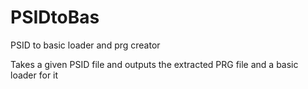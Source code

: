 # PSIDtoBas
PSID to basic loader and prg creator

Takes a given PSID file and outputs the extracted PRG file and a basic loader for it